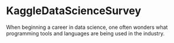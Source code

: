 # KaggleDataScienceSurvey
When beginning a career in data science, one often wonders what programming tools and languages are being used in the industry. 
